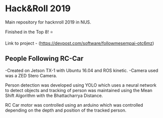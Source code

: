 # Hack&Roll 2019
Main repository for hacknroll 2019 in NUS.

Finished in the Top 8! :star:

Link to project - (https://devpost.com/software/followmesempai-otc6mz)
## People Following RC-Car 

-Created on Jetson TX-1 with Ubuntu 16.04 and ROS kinetic.
-Camera used was a ZED Stero Camera.

Person detection was developed using YOLO which uses a neural network to detect objects and tracking of person was maintained 
using the Mean Shift Algorithm with the Bhattacharrya Distance. 

RC Car motor was controlled using an arduino which was controlled depending on the depth and position of the tracked person.
